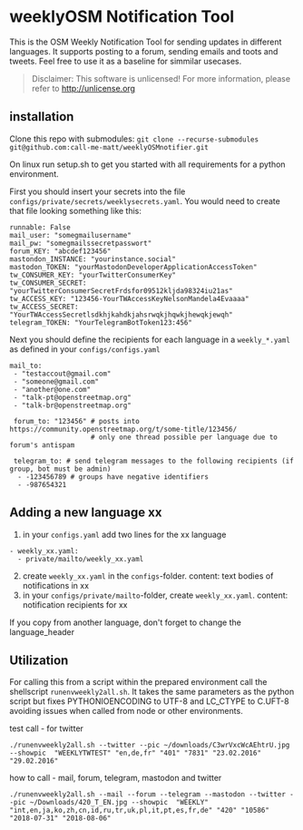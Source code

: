 

# weeklyOSM Notification Tool
This is the OSM Weekly Notification Tool for sending updates in different languages. It supports posting to a forum,
sending emails and toots and tweets. Feel free to use it as a baseline for simmilar usecases.


> Disclaimer:
> This software is unlicensed! For more information, please refer to <http://unlicense.org>

## installation

Clone this repo with submodules: `git clone --recurse-submodules git@github.com:call-me-matt/weeklyOSMnotifier.git`

On linux run setup.sh to get you started with all requirements for a python environment. 

First you should insert your secrets into the file `configs/private/secrets/weeklysecrets.yaml`.
You would need to create that file looking something like this:

```
runnable: False
mail_user: "somegmailusername"
mail_pw: "somegmailssecretpasswort"
forum_KEY: "abcdef123456"
mastondon_INSTANCE: "yourinstance.social"
mastodon_TOKEN: "yourMastodonDeveloperApplicationAccessToken"
tw_CONSUMER_KEY: "yourTwitterConsumerKey"
tw_CONSUMER_SECRET: "yourTwitterConsumerSecretFrdsfor09512kljda98324iu21as"
tw_ACCESS_KEY: "123456-YourTWAccessKeyNelsonMandela4Evaaaa"
tw_ACCESS_SECRET: "YourTWAccessSecretlsdkhjkahdkjahsrwqkjhqwkjhewqkjewqh"
telegram_TOKEN: "YourTelegramBotToken123:456"
``` 

Next you should define the recipients for each language in a `weekly_*.yaml` as defined in your `configs/configs.yaml`

```
mail_to: 
 - "testaccout@gmail.com"
 - "someone@gmail.com"
 - "another@one.com"
 - "talk-pt@openstreetmap.org"
 - "talk-br@openstreetmap.org"

 forum_to: "123456" # posts into https://community.openstreetmap.org/t/some-title/123456/
                    # only one thread possible per language due to forum's antispam

 telegram_to: # send telegram messages to the following recipients (if group, bot must be admin)
  - -123456789 # groups have negative identifiers
  - -987654321

```
## Adding a new language xx 

1. in your `configs.yaml` add two lines for the xx language
```
- weekly_xx.yaml:
  - private/mailto/weekly_xx.yaml
```
2. create `weekly_xx.yaml` in the `configs`-folder. content: text bodies of notifications in xx
3. in your `configs/private/mailto`-folder, create `weekly_xx.yaml`. content: notification recipients for xx

If you copy from another language, don't forget to change the language_header

## Utilization

For calling this from a script within the prepared environment call the shellscript `runenvweekly2all.sh`.
It takes the same parameters as the python script but fixes PYTHONIOENCODING to UTF-8 and LC_CTYPE to C.UFT-8 avoiding issues when called from node or other environments.


test call - for twitter
```
./runenvweekly2all.sh --twitter --pic ~/downloads/C3wrVxcWcAEhtrU.jpg --showpic  "WEEKLYTWTEST" "en,de,fr" "401" "7831" "23.02.2016" "29.02.2016"
```

how to call - mail, forum, telegram, mastodon and twitter
```
./runenvweekly2all.sh --mail --forum --telegram --mastodon --twitter --pic ~/Downloads/420_T_EN.jpg --showpic  "WEEKLY" "int,en,ja,ko,zh,cn,id,ru,tr,uk,pl,it,pt,es,fr,de" "420" "10586" "2018-07-31" "2018-08-06"
```
